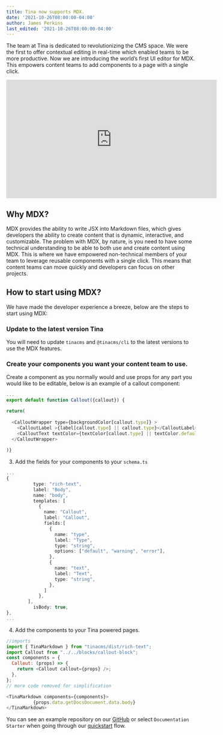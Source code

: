 ```yaml
---
title: Tina now supports MDX.
date: '2021-10-26T08:00:00-04:00'
author: James Perkins
last_edited: '2021-10-26T08:00:00-04:00'
---
```


The team at Tina is dedicated to revolutionizing the CMS space. We were the first to offer contextual editing in real-time which enabled teams to be more productive. Now we are introducing the world’s first UI editor for MDX. This empowers content teams to add components to a page with a single click. 

<iframe width="560" height="315" src="https://youtu.be/yYysK7rCNM4" title="YouTube video player" frameborder="0" allow="accelerometer; autoplay; clipboard-write; encrypted-media; gyroscope; picture-in-picture" allowfullscreen="true"></iframe>

## Why MDX?

MDX provides the ability to write JSX into Markdown files, which gives developers the ability to create content that is dynamic, interactive, and customizable. The problem with MDX, by nature, is you need to have some technical understanding to be able to both use and create content using MDX. This is where we have empowered non-technical members of your team to leverage reusable components with a single click. This means that content teams can move quickly and developers can focus on other projects. 

## How to start using MDX?

We have made the developer experience a breeze, below are the steps to start using MDX:

### Update to the latest version Tina

You will need to update `tinacms` and `@tinacms/cli` to the latest versions to use the MDX features.

### Create your components you want your content team to use. 

Create a component as you normally would and use props for any part you would like to be editable, below is an example of a callout component:

```javascript
...
export default function Callout({callout}) {

return(
        
  <CalloutWrapper type={backgroundColor[callout.type]} >
    <CalloutLabel >{label[callout.type] || callout.type}</CalloutLabel>
    <CalloutText textColor={textColor[callout.type] || textColor.default}>{callout?.text}</CalloutText>
  </CalloutWrapper>
    
)}
```

3. Add the fields for your components to your `schema.ts`

```typescript
...
{
          type: "rich-text",
          label: "Body",
          name: "body",
          templates: [
            {
              name: "Callout",
              label: "Callout",
              fields:[
                {
                  name: "type",
                  label: "Type",
                  type: "string",
                  options: ["default", "warning", "error"],
                },
                {
                  name: "text",
                  label: "Text",
                  type: "string",
                },
              ]
            },
        ],
          isBody: true,
},
...
```
4. Add the components to your Tina powered pages.
```javascript
//imports
import { TinaMarkdown } from "tinacms/dist/rich-text";
import Callout from "../../blocks/callout-block";
const components = {
  Callout: (props) => {
    return <Callout callout={props} />;
  },
};
// more code removed for simplification

<TinaMarkdown components={components}>
          {props.data.getDocsDocument.data.body}
</TinaMarkdown>
```

You can see an example repository on our [GitHub](https://github.com/tinacms/tina-docs-example) or select `Documentation Starter` when going through our [quickstart](https://app.tina.io/quickstart) flow. 

